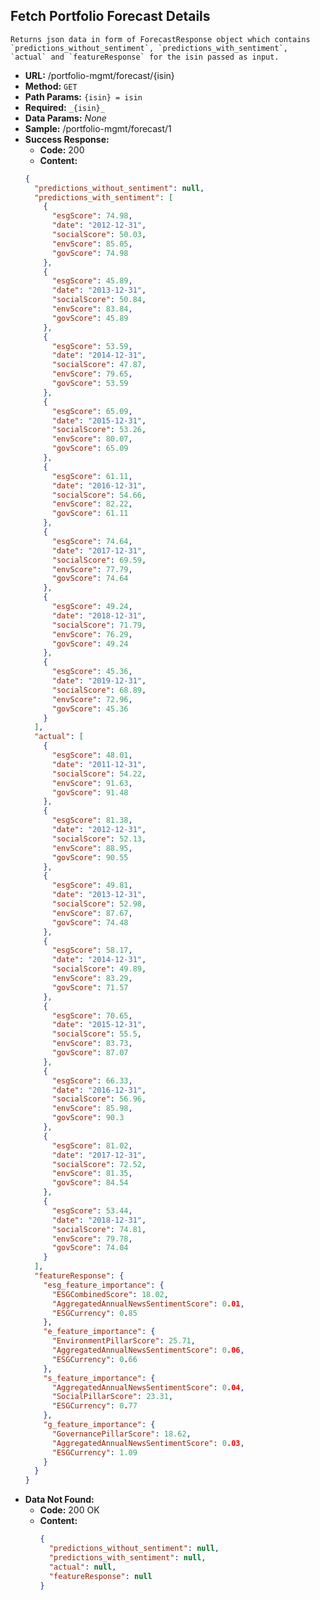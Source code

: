 **Fetch Portfolio Forecast Details**
----
	Returns json data in form of ForecastResponse object which contains `predictions_without_sentiment`, `predictions_with_sentiment`, `actual` and `featureResponse` for the isin passed as input.
*   **URL:**
    /portfolio-mgmt/forecast/{isin}
*   **Method:**
    `GET`
*   **Path Params:**
    `{isin} = isin`
*   **Required:**
    `_{isin}_`
*   **Data Params:**
    _None_
*   **Sample:**
    /portfolio-mgmt/forecast/1
*   **Success Response:**
    * **Code:** 200 <br />
    * **Content:** 
    ```json
    {
	  "predictions_without_sentiment": null,
	  "predictions_with_sentiment": [
		{
		  "esgScore": 74.98,
		  "date": "2012-12-31",
		  "socialScore": 50.03,
		  "envScore": 85.05,
		  "govScore": 74.98
		},
		{
		  "esgScore": 45.89,
		  "date": "2013-12-31",
		  "socialScore": 50.84,
		  "envScore": 83.84,
		  "govScore": 45.89
		},
		{
		  "esgScore": 53.59,
		  "date": "2014-12-31",
		  "socialScore": 47.87,
		  "envScore": 79.65,
		  "govScore": 53.59
		},
		{
		  "esgScore": 65.09,
		  "date": "2015-12-31",
		  "socialScore": 53.26,
		  "envScore": 80.07,
		  "govScore": 65.09
		},
		{
		  "esgScore": 61.11,
		  "date": "2016-12-31",
		  "socialScore": 54.66,
		  "envScore": 82.22,
		  "govScore": 61.11
		},
		{
		  "esgScore": 74.64,
		  "date": "2017-12-31",
		  "socialScore": 69.59,
		  "envScore": 77.79,
		  "govScore": 74.64
		},
		{
		  "esgScore": 49.24,
		  "date": "2018-12-31",
		  "socialScore": 71.79,
		  "envScore": 76.29,
		  "govScore": 49.24
		},
		{
		  "esgScore": 45.36,
		  "date": "2019-12-31",
		  "socialScore": 68.89,
		  "envScore": 72.96,
		  "govScore": 45.36
		}
	  ],
	  "actual": [
		{
		  "esgScore": 48.01,
		  "date": "2011-12-31",
		  "socialScore": 54.22,
		  "envScore": 91.63,
		  "govScore": 91.48
		},
		{
		  "esgScore": 81.38,
		  "date": "2012-12-31",
		  "socialScore": 52.13,
		  "envScore": 88.95,
		  "govScore": 90.55
		},
		{
		  "esgScore": 49.81,
		  "date": "2013-12-31",
		  "socialScore": 52.98,
		  "envScore": 87.67,
		  "govScore": 74.48
		},
		{
		  "esgScore": 58.17,
		  "date": "2014-12-31",
		  "socialScore": 49.89,
		  "envScore": 83.29,
		  "govScore": 71.57
		},
		{
		  "esgScore": 70.65,
		  "date": "2015-12-31",
		  "socialScore": 55.5,
		  "envScore": 83.73,
		  "govScore": 87.07
		},
		{
		  "esgScore": 66.33,
		  "date": "2016-12-31",
		  "socialScore": 56.96,
		  "envScore": 85.98,
		  "govScore": 90.3
		},
		{
		  "esgScore": 81.02,
		  "date": "2017-12-31",
		  "socialScore": 72.52,
		  "envScore": 81.35,
		  "govScore": 84.54
		},
		{
		  "esgScore": 53.44,
		  "date": "2018-12-31",
		  "socialScore": 74.81,
		  "envScore": 79.78,
		  "govScore": 74.04
		}
	  ],
	  "featureResponse": {
		"esg_feature_importance": {
		  "ESGCombinedScore": 18.02,
		  "AggregatedAnnualNewsSentimentScore": 0.01,
		  "ESGCurrency": 0.85
		},
		"e_feature_importance": {
		  "EnvironmentPillarScore": 25.71,
		  "AggregatedAnnualNewsSentimentScore": 0.06,
		  "ESGCurrency": 0.66
		},
		"s_feature_importance": {
		  "AggregatedAnnualNewsSentimentScore": 0.04,
		  "SocialPillarScore": 23.31,
		  "ESGCurrency": 0.77
		},
		"g_feature_importance": {
		  "GovernancePillarScore": 18.62,
		  "AggregatedAnnualNewsSentimentScore": 0.03,
		  "ESGCurrency": 1.09
		}
	  }
	}
    ```
*   **Data Not Found:**
    *   **Code:** 200 OK <br />
    *   **Content:** 
		```json
		{
		  "predictions_without_sentiment": null,
		  "predictions_with_sentiment": null,
		  "actual": null,
		  "featureResponse": null
		}
		```